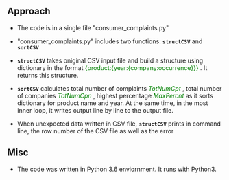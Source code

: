 ##  Approach

* The code is in a single file "consumer_complaints.py"
* "consumer_complaints.py" includes two functions: **`structCSV`** and **`sortCSV`**
* **`structCSV`** takes oniginal CSV input file and build a structure using dictionary in the format <font color="green"> {product:{year:{company:occurrence}}} </font>. It returns this structure.
* **`sortCSV`** calculates total number of complaints <font color="green"> *TotNumCpt* </font>, total number of companies <font color="green"> *TotNumCpn* </font>, highest percentage <font color="green"> *MaxPercnt* </font> as it sorts dictionary for product name and year. At the same time, in the most inner loop, it writes output line by line to the output file.


* When unexpected data written in CSV file, **`structCSV`** prints in command line, the row number of the CSV file as well as the error

## Misc

* The code was written in Python 3.6 enviornment. It runs with Python3. 